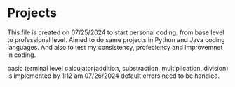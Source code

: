 # Projects

This file is created on 07/25/2024 to start personal coding, from base level to professional level.
Aimed to do same projects in Python and Java coding languages. And also to test my consistency, profeciency and improvemnet in coding.



basic terminal level calculator(addition, substraction, multiplication, division) is implemented by 1:12 am 07/26/2024 default errors need to be handled.
